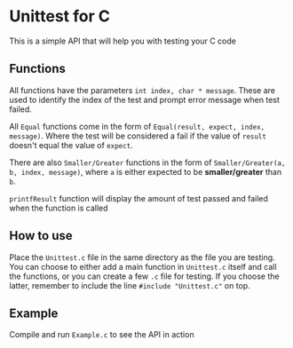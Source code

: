 # Unittest for C

This is a simple API that will help you with testing your C code

## Functions
All functions have the parameters `int index, char * message`. These are used to identify the index of the test and prompt error message when test failed.

All `Equal` functions come in the form of `Equal(result, expect, index, message)`. Where the test will be considered a fail if the value of `result` doesn't equal the value of `expect`.

There are also `Smaller/Greater` functions in the form of `Smaller/Greater(a, b, index, message)`, where `a` is either expected to be **smaller/greater** than `b`.

`printfResult` function will display the amount of test passed and failed when the function is called

## How to use
Place the `Unittest.c` file in the same directory as the file you are testing.
You can choose to either add a main function in `Unittest.c` itself and call the functions, or you can create a few `.c` file for testing.
If you choose the latter, remember to include the line `#include "Unittest.c"` on top.

## Example
Compile and run `Example.c` to see the API in action 